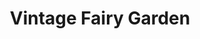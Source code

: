 ---
title: "Vintage Fairy Garden"
url: /bury-st-edmunds/vintage-fairy-garden/
shop: interior decoration
---